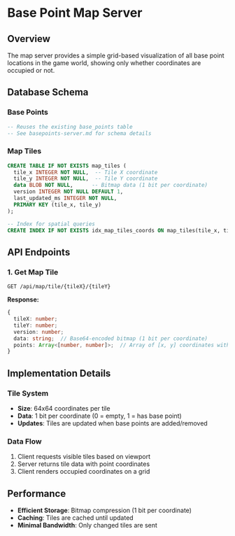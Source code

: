 # Base Point Map Server

## Overview
The map server provides a simple grid-based visualization of all base point locations in the game world, showing only whether coordinates are occupied or not.

## Database Schema

### Base Points
```sql
-- Reuses the existing base_points table
-- See basepoints-server.md for schema details
```

### Map Tiles
```sql
CREATE TABLE IF NOT EXISTS map_tiles (
  tile_x INTEGER NOT NULL,  -- Tile X coordinate
  tile_y INTEGER NOT NULL,  -- Tile Y coordinate
  data BLOB NOT NULL,      -- Bitmap data (1 bit per coordinate)
  version INTEGER NOT NULL DEFAULT 1,
  last_updated_ms INTEGER NOT NULL,
  PRIMARY KEY (tile_x, tile_y)
);

-- Index for spatial queries
CREATE INDEX IF NOT EXISTS idx_map_tiles_coords ON map_tiles(tile_x, tile_y);
```

## API Endpoints

### 1. Get Map Tile
```http
GET /api/map/tile/{tileX}/{tileY}
```
**Response:**
```typescript
{
  tileX: number;
  tileY: number;
  version: number;
  data: string;  // Base64-encoded bitmap (1 bit per coordinate)
  points: Array<[number, number]>;  // Array of [x, y] coordinates with base points
}
```

## Implementation Details

### Tile System
- **Size**: 64x64 coordinates per tile
- **Data**: 1 bit per coordinate (0 = empty, 1 = has base point)
- **Updates**: Tiles are updated when base points are added/removed

### Data Flow
1. Client requests visible tiles based on viewport
2. Server returns tile data with point coordinates
3. Client renders occupied coordinates on a grid

## Performance
- **Efficient Storage**: Bitmap compression (1 bit per coordinate)
- **Caching**: Tiles are cached until updated
- **Minimal Bandwidth**: Only changed tiles are sent
